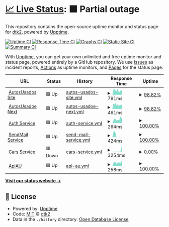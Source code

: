 # [📈 Live Status](https://dtk2.github.io/upptime): <!--live status--> **🟧 Partial outage**

This repository contains the open-source uptime monitor and status page for [dtk2](https://dtk2.github.io/upptime), powered by [Upptime](https://github.com/upptime/upptime).

[![Uptime CI](https://github.com/dtk2/upptime/workflows/Uptime%20CI/badge.svg)](https://github.com/dtk2/upptime/actions?query=workflow%3A%22Uptime+CI%22)
[![Response Time CI](https://github.com/dtk2/upptime/workflows/Response%20Time%20CI/badge.svg)](https://github.com/dtk2/upptime/actions?query=workflow%3A%22Response+Time+CI%22)
[![Graphs CI](https://github.com/dtk2/upptime/workflows/Graphs%20CI/badge.svg)](https://github.com/dtk2/upptime/actions?query=workflow%3A%22Graphs+CI%22)
[![Static Site CI](https://github.com/dtk2/upptime/workflows/Static%20Site%20CI/badge.svg)](https://github.com/dtk2/upptime/actions?query=workflow%3A%22Static+Site+CI%22)
[![Summary CI](https://github.com/dtk2/upptime/workflows/Summary%20CI/badge.svg)](https://github.com/dtk2/upptime/actions?query=workflow%3A%22Summary+CI%22)

With [Upptime](https://upptime.js.org), you can get your own unlimited and free uptime monitor and status page, powered entirely by a GitHub repository. We use [Issues](https://github.com/dtk2/upptime/issues) as incident reports, [Actions](https://github.com/dtk2/upptime/actions) as uptime monitors, and [Pages](https://dtk2.github.io/upptime) for the status page.

<!--start: status pages-->
<!-- This summary is generated by Upptime (https://github.com/upptime/upptime) -->
<!-- Do not edit this manually, your changes will be overwritten -->
<!-- prettier-ignore -->
| URL | Status | History | Response Time | Uptime |
| --- | ------ | ------- | ------------- | ------ |
| <img alt="" src="https://icons.duckduckgo.com/ip3/www.autosusados.cl.ico" height="13"> [AutosUsados Site](http://www.autosusados.cl/) | 🟩 Up | [autos-usados-site.yml](https://github.com/dtk2/upptime/commits/HEAD/history/autos-usados-site.yml) | <details><summary><img alt="Response time graph" src="./graphs/autos-usados-site/response-time-week.png" height="20"> 791ms</summary><br><a href="https://dtk2.github.io/upptime/history/autos-usados-site"><img alt="Response time 1794" src="https://img.shields.io/endpoint?url=https%3A%2F%2Fraw.githubusercontent.com%2Fdtk2%2Fupptime%2FHEAD%2Fapi%2Fautos-usados-site%2Fresponse-time.json"></a><br><a href="https://dtk2.github.io/upptime/history/autos-usados-site"><img alt="24-hour response time 654" src="https://img.shields.io/endpoint?url=https%3A%2F%2Fraw.githubusercontent.com%2Fdtk2%2Fupptime%2FHEAD%2Fapi%2Fautos-usados-site%2Fresponse-time-day.json"></a><br><a href="https://dtk2.github.io/upptime/history/autos-usados-site"><img alt="7-day response time 791" src="https://img.shields.io/endpoint?url=https%3A%2F%2Fraw.githubusercontent.com%2Fdtk2%2Fupptime%2FHEAD%2Fapi%2Fautos-usados-site%2Fresponse-time-week.json"></a><br><a href="https://dtk2.github.io/upptime/history/autos-usados-site"><img alt="30-day response time 726" src="https://img.shields.io/endpoint?url=https%3A%2F%2Fraw.githubusercontent.com%2Fdtk2%2Fupptime%2FHEAD%2Fapi%2Fautos-usados-site%2Fresponse-time-month.json"></a><br><a href="https://dtk2.github.io/upptime/history/autos-usados-site"><img alt="1-year response time 1744" src="https://img.shields.io/endpoint?url=https%3A%2F%2Fraw.githubusercontent.com%2Fdtk2%2Fupptime%2FHEAD%2Fapi%2Fautos-usados-site%2Fresponse-time-year.json"></a></details> | <details><summary><a href="https://dtk2.github.io/upptime/history/autos-usados-site">98.82%</a></summary><a href="https://dtk2.github.io/upptime/history/autos-usados-site"><img alt="All-time uptime 99.46%" src="https://img.shields.io/endpoint?url=https%3A%2F%2Fraw.githubusercontent.com%2Fdtk2%2Fupptime%2FHEAD%2Fapi%2Fautos-usados-site%2Fuptime.json"></a><br><a href="https://dtk2.github.io/upptime/history/autos-usados-site"><img alt="24-hour uptime 100.00%" src="https://img.shields.io/endpoint?url=https%3A%2F%2Fraw.githubusercontent.com%2Fdtk2%2Fupptime%2FHEAD%2Fapi%2Fautos-usados-site%2Fuptime-day.json"></a><br><a href="https://dtk2.github.io/upptime/history/autos-usados-site"><img alt="7-day uptime 98.82%" src="https://img.shields.io/endpoint?url=https%3A%2F%2Fraw.githubusercontent.com%2Fdtk2%2Fupptime%2FHEAD%2Fapi%2Fautos-usados-site%2Fuptime-week.json"></a><br><a href="https://dtk2.github.io/upptime/history/autos-usados-site"><img alt="30-day uptime 99.73%" src="https://img.shields.io/endpoint?url=https%3A%2F%2Fraw.githubusercontent.com%2Fdtk2%2Fupptime%2FHEAD%2Fapi%2Fautos-usados-site%2Fuptime-month.json"></a><br><a href="https://dtk2.github.io/upptime/history/autos-usados-site"><img alt="1-year uptime 99.25%" src="https://img.shields.io/endpoint?url=https%3A%2F%2Fraw.githubusercontent.com%2Fdtk2%2Fupptime%2FHEAD%2Fapi%2Fautos-usados-site%2Fuptime-year.json"></a></details>
| <img alt="" src="https://icons.duckduckgo.com/ip3/autosusados.web.app.ico" height="13"> [AutosUsadoe Next](https://autosusados.web.app/) | 🟩 Up | [autos-usadoe-next.yml](https://github.com/dtk2/upptime/commits/HEAD/history/autos-usadoe-next.yml) | <details><summary><img alt="Response time graph" src="./graphs/autos-usadoe-next/response-time-week.png" height="20"> 461ms</summary><br><a href="https://dtk2.github.io/upptime/history/autos-usadoe-next"><img alt="Response time 1738" src="https://img.shields.io/endpoint?url=https%3A%2F%2Fraw.githubusercontent.com%2Fdtk2%2Fupptime%2FHEAD%2Fapi%2Fautos-usadoe-next%2Fresponse-time.json"></a><br><a href="https://dtk2.github.io/upptime/history/autos-usadoe-next"><img alt="24-hour response time 507" src="https://img.shields.io/endpoint?url=https%3A%2F%2Fraw.githubusercontent.com%2Fdtk2%2Fupptime%2FHEAD%2Fapi%2Fautos-usadoe-next%2Fresponse-time-day.json"></a><br><a href="https://dtk2.github.io/upptime/history/autos-usadoe-next"><img alt="7-day response time 461" src="https://img.shields.io/endpoint?url=https%3A%2F%2Fraw.githubusercontent.com%2Fdtk2%2Fupptime%2FHEAD%2Fapi%2Fautos-usadoe-next%2Fresponse-time-week.json"></a><br><a href="https://dtk2.github.io/upptime/history/autos-usadoe-next"><img alt="30-day response time 434" src="https://img.shields.io/endpoint?url=https%3A%2F%2Fraw.githubusercontent.com%2Fdtk2%2Fupptime%2FHEAD%2Fapi%2Fautos-usadoe-next%2Fresponse-time-month.json"></a><br><a href="https://dtk2.github.io/upptime/history/autos-usadoe-next"><img alt="1-year response time 1651" src="https://img.shields.io/endpoint?url=https%3A%2F%2Fraw.githubusercontent.com%2Fdtk2%2Fupptime%2FHEAD%2Fapi%2Fautos-usadoe-next%2Fresponse-time-year.json"></a></details> | <details><summary><a href="https://dtk2.github.io/upptime/history/autos-usadoe-next">98.82%</a></summary><a href="https://dtk2.github.io/upptime/history/autos-usadoe-next"><img alt="All-time uptime 98.83%" src="https://img.shields.io/endpoint?url=https%3A%2F%2Fraw.githubusercontent.com%2Fdtk2%2Fupptime%2FHEAD%2Fapi%2Fautos-usadoe-next%2Fuptime.json"></a><br><a href="https://dtk2.github.io/upptime/history/autos-usadoe-next"><img alt="24-hour uptime 100.00%" src="https://img.shields.io/endpoint?url=https%3A%2F%2Fraw.githubusercontent.com%2Fdtk2%2Fupptime%2FHEAD%2Fapi%2Fautos-usadoe-next%2Fuptime-day.json"></a><br><a href="https://dtk2.github.io/upptime/history/autos-usadoe-next"><img alt="7-day uptime 98.82%" src="https://img.shields.io/endpoint?url=https%3A%2F%2Fraw.githubusercontent.com%2Fdtk2%2Fupptime%2FHEAD%2Fapi%2Fautos-usadoe-next%2Fuptime-week.json"></a><br><a href="https://dtk2.github.io/upptime/history/autos-usadoe-next"><img alt="30-day uptime 99.73%" src="https://img.shields.io/endpoint?url=https%3A%2F%2Fraw.githubusercontent.com%2Fdtk2%2Fupptime%2FHEAD%2Fapi%2Fautos-usadoe-next%2Fuptime-month.json"></a><br><a href="https://dtk2.github.io/upptime/history/autos-usadoe-next"><img alt="1-year uptime 98.93%" src="https://img.shields.io/endpoint?url=https%3A%2F%2Fraw.githubusercontent.com%2Fdtk2%2Fupptime%2FHEAD%2Fapi%2Fautos-usadoe-next%2Fuptime-year.json"></a></details>
| <img alt="" src="https://icons.duckduckgo.com/ip3/api.servicesdtk2.cl.ico" height="13"> [Auth Service](https://api.servicesdtk2.cl/v1/auth/_health) | 🟩 Up | [auth-service.yml](https://github.com/dtk2/upptime/commits/HEAD/history/auth-service.yml) | <details><summary><img alt="Response time graph" src="./graphs/auth-service/response-time-week.png" height="20"> 264ms</summary><br><a href="https://dtk2.github.io/upptime/history/auth-service"><img alt="Response time 300" src="https://img.shields.io/endpoint?url=https%3A%2F%2Fraw.githubusercontent.com%2Fdtk2%2Fupptime%2FHEAD%2Fapi%2Fauth-service%2Fresponse-time.json"></a><br><a href="https://dtk2.github.io/upptime/history/auth-service"><img alt="24-hour response time 179" src="https://img.shields.io/endpoint?url=https%3A%2F%2Fraw.githubusercontent.com%2Fdtk2%2Fupptime%2FHEAD%2Fapi%2Fauth-service%2Fresponse-time-day.json"></a><br><a href="https://dtk2.github.io/upptime/history/auth-service"><img alt="7-day response time 264" src="https://img.shields.io/endpoint?url=https%3A%2F%2Fraw.githubusercontent.com%2Fdtk2%2Fupptime%2FHEAD%2Fapi%2Fauth-service%2Fresponse-time-week.json"></a><br><a href="https://dtk2.github.io/upptime/history/auth-service"><img alt="30-day response time 234" src="https://img.shields.io/endpoint?url=https%3A%2F%2Fraw.githubusercontent.com%2Fdtk2%2Fupptime%2FHEAD%2Fapi%2Fauth-service%2Fresponse-time-month.json"></a><br><a href="https://dtk2.github.io/upptime/history/auth-service"><img alt="1-year response time 244" src="https://img.shields.io/endpoint?url=https%3A%2F%2Fraw.githubusercontent.com%2Fdtk2%2Fupptime%2FHEAD%2Fapi%2Fauth-service%2Fresponse-time-year.json"></a></details> | <details><summary><a href="https://dtk2.github.io/upptime/history/auth-service">100.00%</a></summary><a href="https://dtk2.github.io/upptime/history/auth-service"><img alt="All-time uptime 99.94%" src="https://img.shields.io/endpoint?url=https%3A%2F%2Fraw.githubusercontent.com%2Fdtk2%2Fupptime%2FHEAD%2Fapi%2Fauth-service%2Fuptime.json"></a><br><a href="https://dtk2.github.io/upptime/history/auth-service"><img alt="24-hour uptime 100.00%" src="https://img.shields.io/endpoint?url=https%3A%2F%2Fraw.githubusercontent.com%2Fdtk2%2Fupptime%2FHEAD%2Fapi%2Fauth-service%2Fuptime-day.json"></a><br><a href="https://dtk2.github.io/upptime/history/auth-service"><img alt="7-day uptime 100.00%" src="https://img.shields.io/endpoint?url=https%3A%2F%2Fraw.githubusercontent.com%2Fdtk2%2Fupptime%2FHEAD%2Fapi%2Fauth-service%2Fuptime-week.json"></a><br><a href="https://dtk2.github.io/upptime/history/auth-service"><img alt="30-day uptime 100.00%" src="https://img.shields.io/endpoint?url=https%3A%2F%2Fraw.githubusercontent.com%2Fdtk2%2Fupptime%2FHEAD%2Fapi%2Fauth-service%2Fuptime-month.json"></a><br><a href="https://dtk2.github.io/upptime/history/auth-service"><img alt="1-year uptime 100.00%" src="https://img.shields.io/endpoint?url=https%3A%2F%2Fraw.githubusercontent.com%2Fdtk2%2Fupptime%2FHEAD%2Fapi%2Fauth-service%2Fuptime-year.json"></a></details>
| <img alt="" src="https://icons.duckduckgo.com/ip3/api.servicesdtk2.cl.ico" height="13"> [SendMail Service](https://api.servicesdtk2.cl/v1/sendMail/_health) | 🟩 Up | [send-mail-service.yml](https://github.com/dtk2/upptime/commits/HEAD/history/send-mail-service.yml) | <details><summary><img alt="Response time graph" src="./graphs/send-mail-service/response-time-week.png" height="20"> 424ms</summary><br><a href="https://dtk2.github.io/upptime/history/send-mail-service"><img alt="Response time 605" src="https://img.shields.io/endpoint?url=https%3A%2F%2Fraw.githubusercontent.com%2Fdtk2%2Fupptime%2FHEAD%2Fapi%2Fsend-mail-service%2Fresponse-time.json"></a><br><a href="https://dtk2.github.io/upptime/history/send-mail-service"><img alt="24-hour response time 10" src="https://img.shields.io/endpoint?url=https%3A%2F%2Fraw.githubusercontent.com%2Fdtk2%2Fupptime%2FHEAD%2Fapi%2Fsend-mail-service%2Fresponse-time-day.json"></a><br><a href="https://dtk2.github.io/upptime/history/send-mail-service"><img alt="7-day response time 424" src="https://img.shields.io/endpoint?url=https%3A%2F%2Fraw.githubusercontent.com%2Fdtk2%2Fupptime%2FHEAD%2Fapi%2Fsend-mail-service%2Fresponse-time-week.json"></a><br><a href="https://dtk2.github.io/upptime/history/send-mail-service"><img alt="30-day response time 339" src="https://img.shields.io/endpoint?url=https%3A%2F%2Fraw.githubusercontent.com%2Fdtk2%2Fupptime%2FHEAD%2Fapi%2Fsend-mail-service%2Fresponse-time-month.json"></a><br><a href="https://dtk2.github.io/upptime/history/send-mail-service"><img alt="1-year response time 620" src="https://img.shields.io/endpoint?url=https%3A%2F%2Fraw.githubusercontent.com%2Fdtk2%2Fupptime%2FHEAD%2Fapi%2Fsend-mail-service%2Fresponse-time-year.json"></a></details> | <details><summary><a href="https://dtk2.github.io/upptime/history/send-mail-service">100.00%</a></summary><a href="https://dtk2.github.io/upptime/history/send-mail-service"><img alt="All-time uptime 93.62%" src="https://img.shields.io/endpoint?url=https%3A%2F%2Fraw.githubusercontent.com%2Fdtk2%2Fupptime%2FHEAD%2Fapi%2Fsend-mail-service%2Fuptime.json"></a><br><a href="https://dtk2.github.io/upptime/history/send-mail-service"><img alt="24-hour uptime 100.00%" src="https://img.shields.io/endpoint?url=https%3A%2F%2Fraw.githubusercontent.com%2Fdtk2%2Fupptime%2FHEAD%2Fapi%2Fsend-mail-service%2Fuptime-day.json"></a><br><a href="https://dtk2.github.io/upptime/history/send-mail-service"><img alt="7-day uptime 100.00%" src="https://img.shields.io/endpoint?url=https%3A%2F%2Fraw.githubusercontent.com%2Fdtk2%2Fupptime%2FHEAD%2Fapi%2Fsend-mail-service%2Fuptime-week.json"></a><br><a href="https://dtk2.github.io/upptime/history/send-mail-service"><img alt="30-day uptime 100.00%" src="https://img.shields.io/endpoint?url=https%3A%2F%2Fraw.githubusercontent.com%2Fdtk2%2Fupptime%2FHEAD%2Fapi%2Fsend-mail-service%2Fuptime-month.json"></a><br><a href="https://dtk2.github.io/upptime/history/send-mail-service"><img alt="1-year uptime 100.00%" src="https://img.shields.io/endpoint?url=https%3A%2F%2Fraw.githubusercontent.com%2Fdtk2%2Fupptime%2FHEAD%2Fapi%2Fsend-mail-service%2Fuptime-year.json"></a></details>
| <img alt="" src="https://icons.duckduckgo.com/ip3/api.servicesdtk2.cl.ico" height="13"> [Cars Service](https://api.servicesdtk2.cl/v1/cars/_health) | 🟥 Down | [cars-service.yml](https://github.com/dtk2/upptime/commits/HEAD/history/cars-service.yml) | <details><summary><img alt="Response time graph" src="./graphs/cars-service/response-time-week.png" height="20"> 3254ms</summary><br><a href="https://dtk2.github.io/upptime/history/cars-service"><img alt="Response time 841" src="https://img.shields.io/endpoint?url=https%3A%2F%2Fraw.githubusercontent.com%2Fdtk2%2Fupptime%2FHEAD%2Fapi%2Fcars-service%2Fresponse-time.json"></a><br><a href="https://dtk2.github.io/upptime/history/cars-service"><img alt="24-hour response time 210" src="https://img.shields.io/endpoint?url=https%3A%2F%2Fraw.githubusercontent.com%2Fdtk2%2Fupptime%2FHEAD%2Fapi%2Fcars-service%2Fresponse-time-day.json"></a><br><a href="https://dtk2.github.io/upptime/history/cars-service"><img alt="7-day response time 3254" src="https://img.shields.io/endpoint?url=https%3A%2F%2Fraw.githubusercontent.com%2Fdtk2%2Fupptime%2FHEAD%2Fapi%2Fcars-service%2Fresponse-time-week.json"></a><br><a href="https://dtk2.github.io/upptime/history/cars-service"><img alt="30-day response time 4245" src="https://img.shields.io/endpoint?url=https%3A%2F%2Fraw.githubusercontent.com%2Fdtk2%2Fupptime%2FHEAD%2Fapi%2Fcars-service%2Fresponse-time-month.json"></a><br><a href="https://dtk2.github.io/upptime/history/cars-service"><img alt="1-year response time 783" src="https://img.shields.io/endpoint?url=https%3A%2F%2Fraw.githubusercontent.com%2Fdtk2%2Fupptime%2FHEAD%2Fapi%2Fcars-service%2Fresponse-time-year.json"></a></details> | <details><summary><a href="https://dtk2.github.io/upptime/history/cars-service">0.00%</a></summary><a href="https://dtk2.github.io/upptime/history/cars-service"><img alt="All-time uptime 85.61%" src="https://img.shields.io/endpoint?url=https%3A%2F%2Fraw.githubusercontent.com%2Fdtk2%2Fupptime%2FHEAD%2Fapi%2Fcars-service%2Fuptime.json"></a><br><a href="https://dtk2.github.io/upptime/history/cars-service"><img alt="24-hour uptime 0.00%" src="https://img.shields.io/endpoint?url=https%3A%2F%2Fraw.githubusercontent.com%2Fdtk2%2Fupptime%2FHEAD%2Fapi%2Fcars-service%2Fuptime-day.json"></a><br><a href="https://dtk2.github.io/upptime/history/cars-service"><img alt="7-day uptime 0.00%" src="https://img.shields.io/endpoint?url=https%3A%2F%2Fraw.githubusercontent.com%2Fdtk2%2Fupptime%2FHEAD%2Fapi%2Fcars-service%2Fuptime-week.json"></a><br><a href="https://dtk2.github.io/upptime/history/cars-service"><img alt="30-day uptime 0.00%" src="https://img.shields.io/endpoint?url=https%3A%2F%2Fraw.githubusercontent.com%2Fdtk2%2Fupptime%2FHEAD%2Fapi%2Fcars-service%2Fuptime-month.json"></a><br><a href="https://dtk2.github.io/upptime/history/cars-service"><img alt="1-year uptime 81.29%" src="https://img.shields.io/endpoint?url=https%3A%2F%2Fraw.githubusercontent.com%2Fdtk2%2Fupptime%2FHEAD%2Fapi%2Fcars-service%2Fuptime-year.json"></a></details>
| <img alt="" src="https://icons.duckduckgo.com/ip3/api-clientes.servicesdtk2.cl.ico" height="13"> [ApiAU](https://api-clientes.servicesdtk2.cl/) | 🟩 Up | [api-au.yml](https://github.com/dtk2/upptime/commits/HEAD/history/api-au.yml) | <details><summary><img alt="Response time graph" src="./graphs/api-au/response-time-week.png" height="20"> 258ms</summary><br><a href="https://dtk2.github.io/upptime/history/api-au"><img alt="Response time 350" src="https://img.shields.io/endpoint?url=https%3A%2F%2Fraw.githubusercontent.com%2Fdtk2%2Fupptime%2FHEAD%2Fapi%2Fapi-au%2Fresponse-time.json"></a><br><a href="https://dtk2.github.io/upptime/history/api-au"><img alt="24-hour response time 218" src="https://img.shields.io/endpoint?url=https%3A%2F%2Fraw.githubusercontent.com%2Fdtk2%2Fupptime%2FHEAD%2Fapi%2Fapi-au%2Fresponse-time-day.json"></a><br><a href="https://dtk2.github.io/upptime/history/api-au"><img alt="7-day response time 258" src="https://img.shields.io/endpoint?url=https%3A%2F%2Fraw.githubusercontent.com%2Fdtk2%2Fupptime%2FHEAD%2Fapi%2Fapi-au%2Fresponse-time-week.json"></a><br><a href="https://dtk2.github.io/upptime/history/api-au"><img alt="30-day response time 322" src="https://img.shields.io/endpoint?url=https%3A%2F%2Fraw.githubusercontent.com%2Fdtk2%2Fupptime%2FHEAD%2Fapi%2Fapi-au%2Fresponse-time-month.json"></a><br><a href="https://dtk2.github.io/upptime/history/api-au"><img alt="1-year response time 349" src="https://img.shields.io/endpoint?url=https%3A%2F%2Fraw.githubusercontent.com%2Fdtk2%2Fupptime%2FHEAD%2Fapi%2Fapi-au%2Fresponse-time-year.json"></a></details> | <details><summary><a href="https://dtk2.github.io/upptime/history/api-au">100.00%</a></summary><a href="https://dtk2.github.io/upptime/history/api-au"><img alt="All-time uptime 99.88%" src="https://img.shields.io/endpoint?url=https%3A%2F%2Fraw.githubusercontent.com%2Fdtk2%2Fupptime%2FHEAD%2Fapi%2Fapi-au%2Fuptime.json"></a><br><a href="https://dtk2.github.io/upptime/history/api-au"><img alt="24-hour uptime 100.00%" src="https://img.shields.io/endpoint?url=https%3A%2F%2Fraw.githubusercontent.com%2Fdtk2%2Fupptime%2FHEAD%2Fapi%2Fapi-au%2Fuptime-day.json"></a><br><a href="https://dtk2.github.io/upptime/history/api-au"><img alt="7-day uptime 100.00%" src="https://img.shields.io/endpoint?url=https%3A%2F%2Fraw.githubusercontent.com%2Fdtk2%2Fupptime%2FHEAD%2Fapi%2Fapi-au%2Fuptime-week.json"></a><br><a href="https://dtk2.github.io/upptime/history/api-au"><img alt="30-day uptime 100.00%" src="https://img.shields.io/endpoint?url=https%3A%2F%2Fraw.githubusercontent.com%2Fdtk2%2Fupptime%2FHEAD%2Fapi%2Fapi-au%2Fuptime-month.json"></a><br><a href="https://dtk2.github.io/upptime/history/api-au"><img alt="1-year uptime 100.00%" src="https://img.shields.io/endpoint?url=https%3A%2F%2Fraw.githubusercontent.com%2Fdtk2%2Fupptime%2FHEAD%2Fapi%2Fapi-au%2Fuptime-year.json"></a></details>

<!--end: status pages-->

[**Visit our status website →**](https://dtk2.github.io/upptime)

## 📄 License

- Powered by: [Upptime](https://github.com/upptime/upptime)
- Code: [MIT](./LICENSE) © [dtk2](https://dtk2.github.io/upptime)
- Data in the `./history` directory: [Open Database License](https://opendatacommons.org/licenses/odbl/1-0/)
